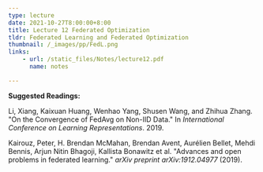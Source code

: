 ```yaml
---
type: lecture
date: 2021-10-27T8:00:00+8:00
title: Lecture 12 Federated Optimization
tldr: Federated Learning and Federated Optimization
thumbnail: /_images/pp/FedL.png
links: 
    - url: /static_files/Notes/lecture12.pdf
      name: notes

---
```

**Suggested Readings:**

Li, Xiang, Kaixuan Huang, Wenhao Yang, Shusen Wang, and Zhihua Zhang. "On the Convergence of FedAvg on Non-IID Data." In *International Conference on Learning Representations*. 2019.

Kairouz, Peter, H. Brendan McMahan, Brendan Avent, Aurélien Bellet, Mehdi Bennis, Arjun Nitin Bhagoji, Kallista Bonawitz et al. "Advances and open problems in federated learning." *arXiv preprint arXiv:1912.04977* (2019).